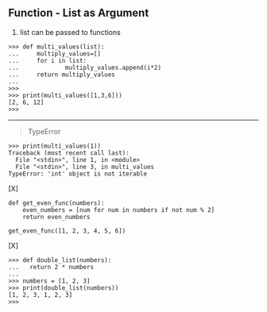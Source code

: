 ## Function - List as Argument

1. list can be passed to functions

```
>>> def multi_values(list):
...     multiply_values=[]
...     for i in list:
...             multiply_values.append(i*2)
...     return multiply_values
... 
>>> 
>>> print(multi_values([1,3,6]))
[2, 6, 12]
>>> 
```
---
> TypeError
```
>>> print(multi_values(1))
Traceback (most recent call last):
  File "<stdin>", line 1, in <module>
  File "<stdin>", line 3, in multi_values
TypeError: 'int' object is not iterable
```

[X]
```
def get_even_func(numbers):
    even_numbers = [num for num in numbers if not num % 2]
    return even_numbers

get_even_func([1, 2, 3, 4, 5, 6])
```

[X]
```
>>> def double_list(numbers):
...   return 2 * numbers
... 
>>> numbers = [1, 2, 3]
>>> print(double_list(numbers))
[1, 2, 3, 1, 2, 3]
>>>
``` 